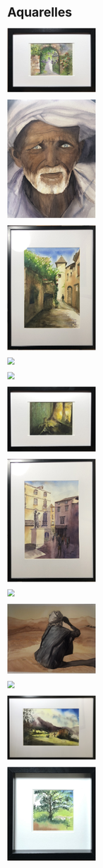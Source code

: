 # Aquarelles



<a href="./Mon jardin.jpg "><img src="./Mon jardin.jpg" width="200" /> </a>

<a href="./Papy arabe.jpg "><img src="./Papy arabe.jpg" width="200" /> </a>

<a href="./Promenade matinale 50x70.jpg "><img src="./Promenade matinale 50x70.jpg" width="200" /> </a>

<a href="./Réconfort 50x70.JPG"><img src="./Réconfort 50x70.JPG" width="200" /> </a>

<a href="./Saint Nazaire le désert 50x70.jpeg "><img src="./Saint Nazaire le désert 50x70.jpeg" width="200" /> </a>

<a href="./Sous-bois.jpg "><img src="./Sous-bois.jpg" width="200" /> </a>

<a href="./Split Croatie 50x70.jpg "><img src="./Split Croatie 50x70.jpg" width="200" /> </a>

<a href="./Tenzin dans ses pensées 40x50.jpg "><img src="./Tenzin dans ses pensées 40x50.jpg" width="200" /> </a>

<a href="./Touareg in the desert .jpg  "><img src="./Touareg in the desert .jpg " width="200" /> </a>

<a href="./Un jour à SALAMANQUE 50x70.JPG "><img src="./Un jour à SALAMANQUE 50x70.JPG" width="200" /> </a>

<a href="./Un petit Paradis 50x70 1.jpeg "><img src="./Un petit Paradis 50x70 1.jpeg" width="200" /> </a>

<a href="./Vue sur st Benoit..25x25.jpg "><img src="./Vue sur st Benoit..25x25.jpg" width="200" /> </a>






